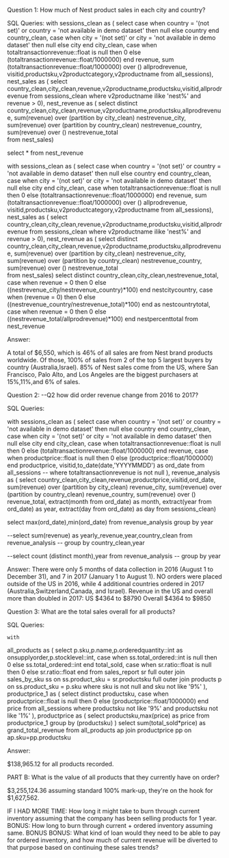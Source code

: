 Question 1: How much of Nest product sales in each city and country? 

SQL Queries:
with 
sessions_clean as (
	select 	case when country = '(not set)' or country = 'not available in demo dataset' then null
		else country end country_clean,
		case when city = '(not set)' or city = 'not available in demo dataset' then null
		else city end city_clean,
		case when totaltransactionrevenue::float is null then 0
		else (totaltransactionrevenue::float/1000000) end revenue,
		sum (totaltransactionrevenue::float/1000000) over () allprodrevenue,
		visitid,productsku,v2productcategory,v2productname
	from all_sessions),
nest_sales as (
	select country_clean,city_clean,revenue,v2productname,productsku,visitid,allprodrevenue
		from sessions_clean
		where v2productname ilike 'nest%' and revenue > 0),
nest_revenue as (
	select 	distinct country_clean,city_clean,revenue,v2productname,productsku,allprodrevenue,
		sum(revenue) over (partition by city_clean) nestrevenue_city,
		sum(revenue) over (partition by country_clean) nestrevenue_country,
		sum(revenue) over () nestrevenue_total		
	from nest_sales)
	
select * from nest_revenue

with 
sessions_clean as (
	select 	case when country = '(not set)' or country = 'not available in demo dataset' then null
		else country end country_clean,
		case when city = '(not set)' or city = 'not available in demo dataset' then null
		else city end city_clean,
		case when totaltransactionrevenue::float is null then 0
		else (totaltransactionrevenue::float/1000000) end revenue,
		sum (totaltransactionrevenue::float/1000000) over () allprodrevenue,
		visitid,productsku,v2productcategory,v2productname
	from all_sessions),
nest_sales as (
	select country_clean,city_clean,revenue,v2productname,productsku,visitid,allprodrevenue
		from sessions_clean
		where v2productname ilike 'nest%' and revenue > 0),
nest_revenue as (
	select 	distinct country_clean,city_clean,revenue,v2productname,productsku,allprodrevenue,
		sum(revenue) over (partition by city_clean) nestrevenue_city,
		sum(revenue) over (partition by country_clean) nestrevenue_country,
		sum(revenue) over () nestrevenue_total		
	from nest_sales)
select distinct country_clean,city_clean,nestrevenue_total,
	case when revenue = 0 then 0
		else ((nestrevenue_city/nestrevenue_country)*100) end nestcitycountry,
	case when (revenue = 0) then 0
		else ((nestrevenue_country/nestrevenue_total)*100) end as nestcountrytotal,
	case when revenue = 0 then 0
		else ((nestrevenue_total/allprodrevenue)*100) end nestpercenttotal
	from nest_revenue

Answer:

A total of $6,550, which is 46% of all sales are from Nest brand products worldwide. Of those, 100% of sales from 2 of the 
top 5 largest buyers by country (Australia,Israel). 85% of Nest sales come from the US, where San
Francisco, Palo Alto, and Los Angeles are the biggest purchasers at 15%,11%,and 6% of sales.


Question 2: --Q2 how did order revenue change from 2016 to 2017?

SQL Queries:

with
sessions_clean as (
	select 	case when country = '(not set)' or country = 'not available in demo dataset' then null
				else country end country_clean,
			case when city = '(not set)' or city = 'not available in demo dataset' then null
				else city end city_clean,
			case when totaltransactionrevenue::float is null then 0
				else (totaltransactionrevenue::float/1000000) end revenue,
			case when productprice::float is null then 0
				else (productprice::float/1000000) end productprice,
			visitid,to_date(date,'YYYYMMDD') as ord_date
	from all_sessions
--	where totaltransactionrevenue is not null
),
revenue_analysis as (
	select 	country_clean,city_clean,revenue,productprice,visitid,ord_date,
		sum(revenue) over (partition by city_clean) revenue_city,
		sum(revenue) over (partition by country_clean) revenue_country,
		sum(revenue) over () revenue_total,
		extract(month from ord_date) as month,
		extract(year from ord_date) as year,
		extract(day from ord_date) as day
	from sessions_clean)
	
select max(ord_date),min(ord_date) from revenue_analysis
	group by year
 	
--select sum(revenue) as yearly_revenue,year,country_clean from revenue_analysis
--	group by country_clean,year
	
--select count (distinct month),year from revenue_analysis
--	group by year

Answer:
There were only 5 months of data collection in 2016 (August 1 to December 31), and 7 in 2017 (January 1 to August 1).
NO orders were placed outside of the US in 2016, while 4 additional countries ordered in 2017 (Australia,Switzerland,Canada, and Israel).
Revenue in the US and overall more than doubled in 2017:
US $4364 to $8790
Overall $4364 to $9850


Question 3: What are the total sales overall for all products?

SQL Queries:

	with 
all_products as (
	select p.sku,p.name,p.orderedquantity::int as onsupplyorder,p.stocklevel::int,
		case when ss.total_ordered::int is null then 0
			else ss.total_ordered::int end total_sold,
		case when sr.ratio::float is null then 0
			else sr.ratio::float end
	from sales_report sr
	full outer join sales_by_sku ss on ss.product_sku = sr.productsku
	full outer join products p on ss.product_sku = p.sku
	where sku is not null and sku not like '9%'
	),
productprice_1 as (
	select distinct productsku,
	case when productprice::float is null then 0
		else (productprice::float/1000000) end price
	from all_sessions
	where productsku not like '9%' and productsku not like '1%'
	),
productprice as (
	select productsku,max(price) as price
	from productprice_1
	group by (productsku)
	)
select sum(total_sold*price) as grand_total_revenue
	from all_products ap
	join productprice pp on ap.sku=pp.productsku

Answer:

$138,965.12 for all products recorded.

PART B: What is the value of all products that they currently have on order?

$3,255,124.36 assuming standard 100% mark-up, they're on the hook for $1,627,562.

IF I HAD MORE TIME: How long it might take to burn through current inventory assuming that the company has been selling products for 1 year.
BONUS: How long to burn through current + ordered inventory assuming same.
BONUS BONUS: What kind of loan would they need to be able to pay for ordered inventory, and how much of current revenue will be diverted 
     to that purpose based on continuing these sales trends?
